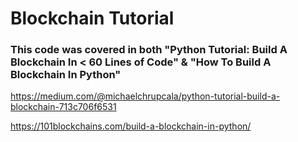 # Blockchain Tutorial


### This code was covered in both "Python Tutorial: Build A Blockchain In < 60 Lines of Code" & "How To Build A Blockchain In Python"

https://medium.com/@michaelchrupcala/python-tutorial-build-a-blockchain-713c706f6531

https://101blockchains.com/build-a-blockchain-in-python/